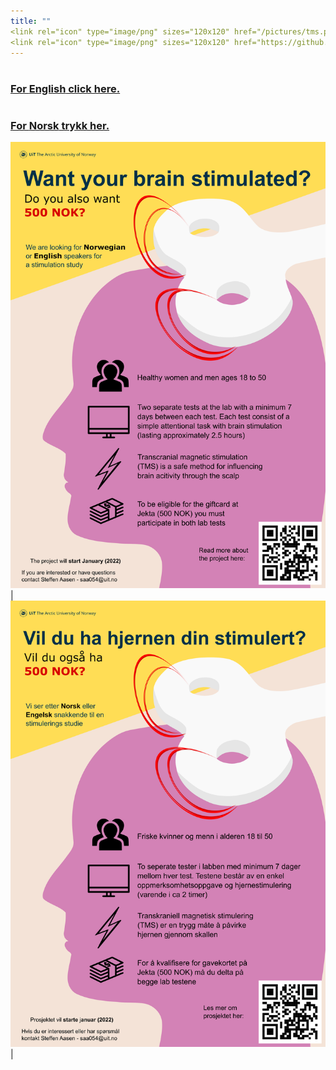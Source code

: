 ```yaml
---
title: ""
<link rel="icon" type="image/png" sizes="120x120" href="/pictures/tms.png"/>
<link rel="icon" type="image/png" sizes="120x120" href="https://github.com/uitpsypro/1/blob/main/pictures/tms.png?raw=true"/>
---
```


# 
### [For **English** click here.](https://uitpsypro.github.io/1/eng-info)


#
### [For **Norsk** trykk her.](https://uitpsypro.github.io/1/nor-info)


![English poster](/pictures/poster_eng1.png) | ![Norsk poster](/pictures/poster_nor1.png) | 


<!---
![Norsk poster](/pictures/1-nor-poster-2.png)


![test](/pictures/poster.png)
-->
